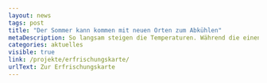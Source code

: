 ```yaml
---
layout: news
tags: post
title: "Der Sommer kann kommen mit neuen Orten zum Abkühlen"
metaDescription: So langsam steigen die Temperaturen. Während die einen die besten Sonnenplätze suchen kann der Aufenthalt im freien insbesondere für vulnerable Gruppen zu einer echten Belastungsprobe werden. Die Berliner Erfrischungskarte der ODIS lädt seit einigen Jahren Berliner:innen und Besucher:innen ein, das Mikroklima der Stadt zu entdecken und neue Lieblingsorte zu finden. Wir haben der Karte ein Datenupdate verpasst und unter anderem Sitzbänke, Trinkbrunnen und Badestellen aktualisiert. Neu hinzugekommen ist außerdem der von der SenMVKU neu veröffentlichte Datensatz zu öffentlichen Toiletten. Wir laden euch ein die Erfrischungskarte neu zu erkunden und freuen uns mit euch auf den Berliner Sommer. 
categories: aktuelles
visible: true
link: /projekte/erfrischungskarte/
urlText: Zur Erfrischungskarte
---
```

